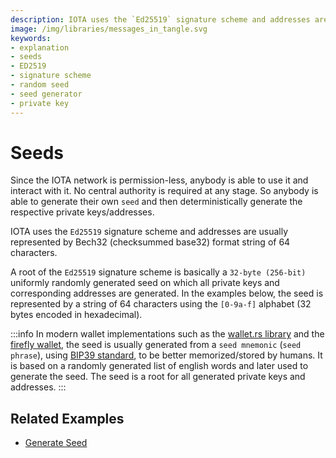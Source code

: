 ```yaml
---
description: IOTA uses the `Ed25519` signature scheme and addresses are usually represented by Bech32 (checksummed base32) format string of 64 characters. 
image: /img/libraries/messages_in_tangle.svg 
keywords:
- explanation
- seeds
- ED2519
- signature scheme
- random seed
- seed generator
- private key
---
```

# Seeds

Since the IOTA network is permission-less, anybody is able to use it and interact with it. No central authority is
required at any stage. So anybody is able to generate their own `seed` and then deterministically generate the
respective private keys/addresses.

IOTA uses the `Ed25519` signature scheme and addresses are usually represented by Bech32 (checksummed base32) format
string of 64 characters.

A root of the `Ed25519` signature scheme is basically a `32-byte (256-bit)` uniformly randomly generated seed on which
all private keys and corresponding addresses are generated. In the examples below, the seed is represented by a string
of 64 characters using the `[0-9a-f]` alphabet (32 bytes encoded in hexadecimal).

:::info
In modern wallet implementations such as the [wallet.rs library](https://wiki.iota.org/wallet.rs/welcome) and the
[firefly wallet](https://blog.iota.org/firefly-beta-release/), the seed is usually generated from a `seed mnemonic`
(`seed phrase`), using [BIP39 standard](https://en.bitcoin.it/wiki/BIP_0039), to be better memorized/stored by humans.
It is based on a randomly generated list of english words and later used to generate the seed. The seed is a root for
all generated private keys and addresses.
:::

## Related Examples

* [Generate Seed](../how_tos/generate_seed.mdx)
